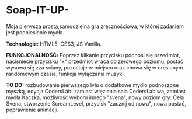 # Soap-IT-UP-

Moja pierwsza prosta,samodzielna gra zręcznościowa, w której  zadaniem jest podniesienie mydła.

**Technologie:**
HTML5,
CSS3,
JS Vanilla.

**FUNKCJONALNOŚĆ:**
Poprzez klikanie przycisku podnosi się przedmiot,
nacisniecie przycisku "x" przedmiot wraca do zerowego poziomu,
postać wysuwa się zza sciany, pozostaje w miejscu oraz chowa się w oreślonym randomowym czasie, funkcja wyłączania muzyki.


**TO DO:**
rozbudowanie pierwszego lvlu o dodatkowe mydło podnoszone myszką,
edycja CodersLab: zamiast więziania sala CodersLab'wa, zamiast mydła Kaczka, możliwość wyboru innego "svena",
nowy poziom gry: Cela Svena,
stworzenie ScreamLevel,
przycisk "zacznij od nowa",
nowa postać,
poprawienie animacji.


